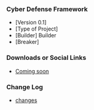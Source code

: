 ### Cyber Defense Framework
* [Version 0.1]
* [Type of Project]
* [Builder] Builder
* [Breaker]


### Downloads or Social Links
* [Coming soon](#)


### Change Log
* [changes](#)

